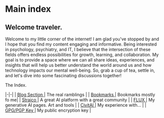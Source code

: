 # Main index

## Welcome traveler.

Welcome to my little corner of the internet! I am glad you've stopped by and I hope that you find my content engaging and informative. Being interested in psychology, psychiatry, and IT, I believe that the intersection of these fields offers endless possibilities for growth, learning, and collaboration. My goal is to provide a space where we can all share ideas, experiences, and insights that will help us better understand the world around us and how technology impacts our mental well-being. So, grab a cup of tea, settle in, and let's dive into some fascinating discussions together!

The Index.

|-|-|
| [ Blog Section ](blog) | The real ramblings |
| [ Bookmarks ](bookmarks.md) | Bookmarks mostly fo me|
| [ Straico ](Straico)| A great AI platform with a great community |
| [ FLUX ](FLUX) | My generative AI pages. Art and tools |
| [ CivitAI ](CivitAI) | My experience with... |
| [ GPG/PGP Key ](gpg) | My public encryption key |
